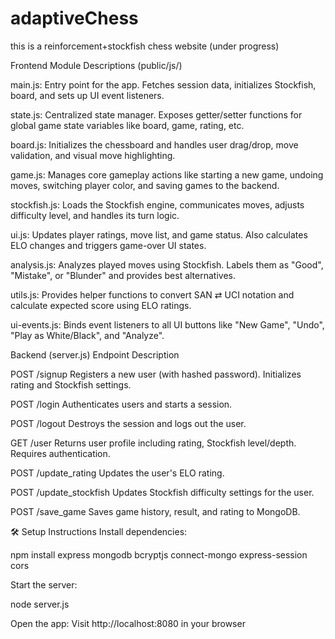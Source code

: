 # adaptiveChess
this is a reinforcement+stockfish chess website (under progress)

Frontend Module Descriptions (public/js/)

main.js:	Entry point for the app. Fetches session data, initializes Stockfish, board, and sets up UI event listeners.

state.js:	Centralized state manager. Exposes getter/setter functions for global game state variables like board, game, rating, etc.

board.js:	Initializes the chessboard and handles user drag/drop, move validation, and visual move highlighting.

game.js:	Manages core gameplay actions like starting a new game, undoing moves, switching player color, and saving games to the backend.

stockfish.js:	Loads the Stockfish engine, communicates moves, adjusts difficulty level, and handles its turn logic.

ui.js:	Updates player ratings, move list, and game status. Also calculates ELO changes and triggers game-over UI states.

analysis.js:	Analyzes played moves using Stockfish. Labels them as "Good", "Mistake", or "Blunder" and provides best alternatives.

utils.js:	Provides helper functions to convert SAN ⇄ UCI notation and calculate expected score using ELO ratings.

ui-events.js:	Binds event listeners to all UI buttons like "New Game", "Undo", "Play as White/Black", and "Analyze".

Backend (server.js)
Endpoint	Description

POST /signup	Registers a new user (with hashed password). Initializes rating and Stockfish settings.

POST /login	Authenticates users and starts a session.

POST /logout	Destroys the session and logs out the user.

GET /user	Returns user profile including rating, Stockfish level/depth. Requires authentication.

POST /update_rating	Updates the user's ELO rating.

POST /update_stockfish	Updates Stockfish difficulty settings for the user.

POST /save_game	Saves game history, result, and rating to MongoDB.

🛠 Setup Instructions
Install dependencies:

npm install express mongodb bcryptjs connect-mongo express-session cors

Start the server:

node server.js

Open the app:
Visit http://localhost:8080 in your browser
